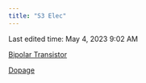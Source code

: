 ```yaml
---
title: "S3 Elec"
---
```

Last edited time: May 4, 2023 9:02 AM

[Bipolar Transistor](S3%20Elec/Bipolar%20Transistor.md)

[Dopage](S3%20Elec/Dopage.md)

